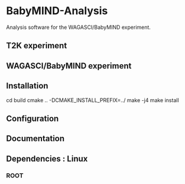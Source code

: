 # BabyMIND-Analysis

Analysis software for the WAGASCI/BabyMIND experiment.

T2K experiment
--------------

WAGASCI/BabyMIND experiment
------------------

## Installation

cd build
cmake .. -DCMAKE_INSTALL_PREFIX=../
make -j4
make install


## Configuration


## Documentation


## Dependencies : Linux

### ROOT

